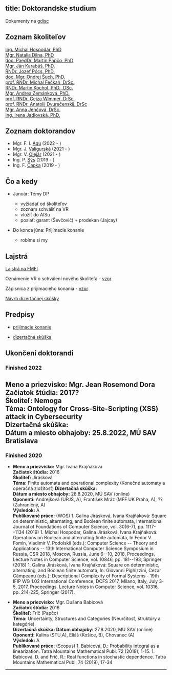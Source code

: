 title: Doktorandske studium
---

Dokumenty na [gdisc](https://drive.google.com/drive/folders/1ySfbCzjdcpMk7_4W8MOaR8w9aNUV0DKS?usp=sharing)


## Zoznam školiteľov

[Ing. Michal Hospodár, PhD](DS_hospodar)     
[Mgr. Natalia Dilna, PhD](DS_dilna)     
[doc. PaedDr. Martin Papčo, PhD](DS_papco)     
[Mgr. Ján Karabáš, PhD.](DS_karabas)    
[RNDr. Jozef Pócs, PhD.](DS_pocs)    
[doc. Mgr. Ondrej Šuch, PhD.](DS_such)    
[prof. RNDr. Michal Fečkan, DrSc.](DS_feckan)    
[RNDr. Martin Kochol, PhD., DSc.](DS_kochol)    
[Mgr. Andrea Zemánková, PhD.](DS_zemankova)     
[prof. RNDr. Gejza Wimmer, DrSc.](DS_wimmer)     
[prof. RNDr. Anatolij Dvurečenskij, DrSc](DS_dvurecenskij)    
[Mgr. Anna Jenčová, DrSc.](students)    
[Ing. Irena Jadlovská, PhD.](DS_jadlovska)     


## Zoznam doktorandov


* Mgr. F. I. [Agu](DS_agu)  (2022 - )     
* Mgr. J. [Valigurská](DS_valigurska)    (2021 - )    
* Mgr. V. [Olejár](DS_olejar)   (2021 - )    
* Ing. P. [Sýs](DS_sys)    (2019 - )    
* Ing. F. [Čapka](DS_capka)  (2019 - )    


## Čo a kedy

* Január: Témy DP    
    -  vyžiadať od školiteľov    
    - zoznam schváliť na VR   
    - vložiť do AISu   
    - poslať: garant (Ševčovič) + prodekan (Jajcay)

* Do konca júna: Prijímacie konanie    
    - robíme si my




## Lajstrá

[Lajstrá na FMFI](https://zona.fmph.uniba.sk/sluzby-a-administrativa/tlaciva/)

Oznámenie VR o schválení nového školiteľa - [vzor](DS_garant/vzor_skolitel.pdf)

Zápisnica z prijímacieho konania - [vzor](DS_garant/vzor.pdf)

[Návrh dizertačnej skúšky](DS_garant/navrh.docx)





## Predpisy

* [prijímacie konanie](DS_garant/prijimacie.pdf)

* [dizertačná skúška](https://zona.fmph.uniba.sk/fileadmin/fmfi/studium/PhD/Zasady_dizertacna_skuska_2021.pdf)



## Ukončení doktorandi


### Finished 2022

**Meno a priezvisko:** Mgr. Jean Rosemond Dora   
**Začiatok štúdia:** 2017?  
**Školiteľ:** Nemoga  
**Téma:** Ontology for Cross-Site-Scripting (XSS) attack in Cybersecurity    
**Dizertačná skúška:**    
**Dátum a miesto obhajoby:** 25.8.2022, MÚ SAV Bratislava    
---

### Finished 2020


*  **Meno a priezvisko:** Mgr. Ivana Krajňáková   
   **Začiatok štúdia:** 2016   
   **Školiteľ:** Jirásková  
   **Téma:** Finite automata and operational complexity (Konečné automaty a operačná zložitosť) 
   **Dizertačná skúška:**    
   **Dátum a miesto obhajoby:** 28.8.2020, MÚ SAV (online)    
   **Oponenti:** Andrejková (UPJŠ, A), František Mráz (MFF UK Praha, A), ?? (Zahraničný, A)    
   **Výsledok:** A    
   **Publikované práce:** (WOS)
       1. Galina Jirásková, Ivana Krajňáková: Square on deterministic, alternating, and Boolean finite automata,
International Journal of Foundations of Computer Science, vol. 30(6-7), pp. 1117--1134 (2019)
       1. Michal Hospodar, Galina Jirásková, Ivana Krajňáková: Operations on Boolean and alternating finite automata,
In Fedor V. Fomin, Vladimir V. Podolskii (eds.): Computer Science -- Theory and Applications -- 13th International Computer Science Symposium in Russia, CSR 2018, Moscow, Russia, June 6--10, 2018, Proceedings.
Lecture Notes in Computer Science, vol. 10846, pp. 181--193, Springer (2018)
       1. Galina Jirásková, Ivana Krajňáková:  Square on deterministic, alternating, and Boolean finite automata,
In: Giovanni Pighizzini, Cezar Câmpeanu (eds.):
Descriptional Complexity of Formal Systems - 19th IFIP WG 1.02 International Conference, DCFS 2017, Milano, Italy, July 3-5, 2017, Proceedings. Lecture Notes in Computer Science, vol. 10316, pp. 214-225, Springer (2017).


*  **Meno a priezvisko:** Mgr. Dušana Babicová   
   **Začiatok štúdia:** 2016  
   **Školiteľ:** Frič (Papčo)    
   **Téma:** Uncertainty, Structures and Categories (Neurčitosť, štruktúry a kategórie)     
   **Dizertačná skúška:**
   **Dátum obhajoby:** 27.8.2020, MÚ SAV (online)   
   **Oponenti:** Kalina (STU,A), Eliáš (Košice, B), Chovanec (A)    
   **Výsledok:** A    
   **Publikované práce:** (Scopus)
       1.  Babicová, D.: Probability integral as a linearization. Tatra Mountains Mathematical Publ. 72 (2018), 1-15.
       1. Babicová, D. and Frič, R.: Real functions in stochastic dependence. Tatra Mountains Mathematical Publ. 74 (2019), 17-34

---
